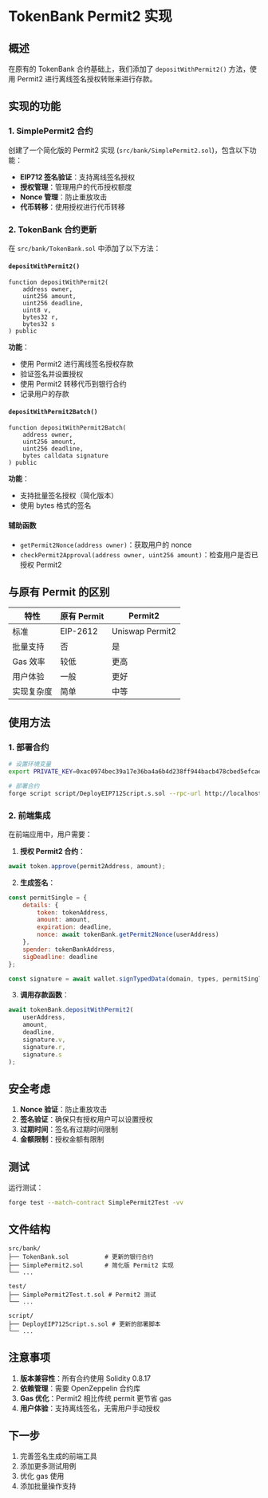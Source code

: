 # TokenBank Permit2 实现

## 概述

在原有的 TokenBank 合约基础上，我们添加了 `depositWithPermit2()` 方法，使用 Permit2 进行离线签名授权转账来进行存款。

## 实现的功能

### 1. SimplePermit2 合约

创建了一个简化版的 Permit2 实现 (`src/bank/SimplePermit2.sol`)，包含以下功能：

- **EIP712 签名验证**：支持离线签名授权
- **授权管理**：管理用户的代币授权额度
- **Nonce 管理**：防止重放攻击
- **代币转移**：使用授权进行代币转移

### 2. TokenBank 合约更新

在 `src/bank/TokenBank.sol` 中添加了以下方法：

#### `depositWithPermit2()`
```solidity
function depositWithPermit2(
    address owner,
    uint256 amount,
    uint256 deadline,
    uint8 v,
    bytes32 r,
    bytes32 s
) public
```

**功能**：
- 使用 Permit2 进行离线签名授权存款
- 验证签名并设置授权
- 使用 Permit2 转移代币到银行合约
- 记录用户的存款

#### `depositWithPermit2Batch()`
```solidity
function depositWithPermit2Batch(
    address owner,
    uint256 amount,
    uint256 deadline,
    bytes calldata signature
) public
```

**功能**：
- 支持批量签名授权（简化版本）
- 使用 bytes 格式的签名

#### 辅助函数

- `getPermit2Nonce(address owner)`：获取用户的 nonce
- `checkPermit2Approval(address owner, uint256 amount)`：检查用户是否已授权 Permit2

## 与原有 Permit 的区别

| 特性 | 原有 Permit | Permit2 |
|------|-------------|---------|
| 标准 | EIP-2612 | Uniswap Permit2 |
| 批量支持 | 否 | 是 |
| Gas 效率 | 较低 | 更高 |
| 用户体验 | 一般 | 更好 |
| 实现复杂度 | 简单 | 中等 |

## 使用方法

### 1. 部署合约

```bash
# 设置环境变量
export PRIVATE_KEY=0xac0974bec39a17e36ba4a6b4d238ff944bacb478cbed5efcae784d7bf4f2ff80

# 部署合约
forge script script/DeployEIP712Script.s.sol --rpc-url http://localhost:8545 --broadcast
```

### 2. 前端集成

在前端应用中，用户需要：

1. **授权 Permit2 合约**：
```javascript
await token.approve(permit2Address, amount);
```

2. **生成签名**：
```javascript
const permitSingle = {
    details: {
        token: tokenAddress,
        amount: amount,
        expiration: deadline,
        nonce: await tokenBank.getPermit2Nonce(userAddress)
    },
    spender: tokenBankAddress,
    sigDeadline: deadline
};

const signature = await wallet.signTypedData(domain, types, permitSingle);
```

3. **调用存款函数**：
```javascript
await tokenBank.depositWithPermit2(
    userAddress,
    amount,
    deadline,
    signature.v,
    signature.r,
    signature.s
);
```

## 安全考虑

1. **Nonce 验证**：防止重放攻击
2. **签名验证**：确保只有授权用户可以设置授权
3. **过期时间**：签名有过期时间限制
4. **金额限制**：授权金额有限制

## 测试

运行测试：
```bash
forge test --match-contract SimplePermit2Test -vv
```

## 文件结构

```
src/bank/
├── TokenBank.sol          # 更新的银行合约
├── SimplePermit2.sol      # 简化版 Permit2 实现
└── ...

test/
├── SimplePermit2Test.t.sol # Permit2 测试
└── ...

script/
├── DeployEIP712Script.s.sol # 更新的部署脚本
└── ...
```

## 注意事项

1. **版本兼容性**：所有合约使用 Solidity 0.8.17
2. **依赖管理**：需要 OpenZeppelin 合约库
3. **Gas 优化**：Permit2 相比传统 permit 更节省 gas
4. **用户体验**：支持离线签名，无需用户手动授权

## 下一步

1. 完善签名生成的前端工具
2. 添加更多测试用例
3. 优化 gas 使用
4. 添加批量操作支持 